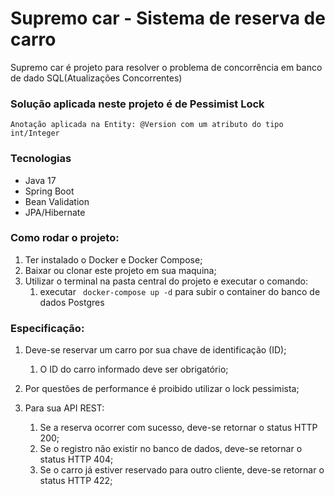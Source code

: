 # Supremo car - Sistema de reserva de carro

Supremo car é projeto para resolver o problema de concorrência em banco de dado SQL(Atualizações Concorrentes)

### Solução aplicada neste projeto é de Pessimist Lock
``` Anotação aplicada na Entity: @Version com um atributo do tipo int/Integer ```

### Tecnologias
* Java 17
* Spring Boot
* Bean Validation
* JPA/Hibernate

### Como rodar o projeto:
1. Ter instalado o Docker e Docker Compose;
2. Baixar ou clonar este projeto em sua maquina;
3. Utilizar o terminal na pasta central do projeto e executar o comando:
    1. executar ``` docker-compose up -d``` para subir o container do banco de dados Postgres

### Especificação:
1. Deve-se reservar um carro por sua chave de identificação (ID);
   1. O ID do carro informado deve ser obrigatório;
   
2. Por questões de performance é proibido utilizar o lock pessimista;

3. Para sua API REST:
   1. Se a reserva ocorrer com sucesso, deve-se retornar o status HTTP 200;
   2. Se o registro não existir no banco de dados, deve-se retornar o status HTTP 404;
   3. Se o carro já estiver reservado para outro cliente, deve-se retornar o status HTTP 422;